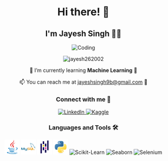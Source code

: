 <h1 align="center">Hi there! 👋</h1>
<h2 align="center">I'm Jayesh Singh 👨‍💻</h2>
<p align="center">
  <img src="https://media.giphy.com/media/L1R1tvI9svkIWwpVYr/giphy.gif" width="400" alt="Coding">
</p>
<p align="center">
  <img src="https://komarev.com/ghpvc/?username=jayesh262002&label=Profile%20views&color=0e75b6&style=flat-square" alt="jayesh262002" />
</p>
<p align="center">
  🌱 I’m currently learning <b>Machine Learning</b> 🤖
</p>
<p align="center">
  📫 You can reach me at <a href="mailto:jayeshsingh9b@gmail.com">jayeshsingh9b@gmail.com</a> 📧
</p>
<h3 align="center">Connect with me 🤝</h3>
<p align="center">
  <a href="https://www.linkedin.com/in/jayesh-singh-raghuvanshi-913234237/" target="_blank">
    <img src="https://raw.githubusercontent.com/rahuldkjain/github-profile-readme-generator/master/src/images/icons/Social/linked-in-alt.svg" alt="LinkedIn" height="40" width="40" />
  </a>
  <a href="https://www.kaggle.com/rajputup" target="_blank">
    <img src="https://raw.githubusercontent.com/rahuldkjain/github-profile-readme-generator/master/src/images/icons/Social/kaggle.svg" alt="Kaggle" height="40" width="40" />
  </a>
</p>
<h3 align="center">Languages and Tools 🛠️</h3>
<p align="center">
  <img src="https://raw.githubusercontent.com/devicons/devicon/master/icons/java/java-original.svg" alt="Java" width="40" height="40"/>
  <img src="https://raw.githubusercontent.com/devicons/devicon/master/icons/mysql/mysql-original-wordmark.svg" alt="MySQL" width="40" height="40"/>
  <img src="https://raw.githubusercontent.com/devicons/devicon/2ae2a900d2f041da66e950e4d48052658d850630/icons/pandas/pandas-original.svg" alt="Pandas" width="40" height="40"/>
  <img src="https://raw.githubusercontent.com/devicons/devicon/master/icons/python/python-original.svg" alt="Python" width="40" height="40"/>
  <img src="https://upload.wikimedia.org/wikipedia/commons/0/05/Scikit_learn_logo_small.svg" alt="Scikit-Learn" width="40" height="40"/>
  <img src="https://seaborn.pydata.org/_images/logo-mark-lightbg.svg" alt="Seaborn" width="40" height="40"/>
  <img src="https://raw.githubusercontent.com/detain/svg-logos/780f25886640cef088af994181646db2f6b1a3f8/svg/selenium-logo.svg" alt="Selenium" width="40" height="40"/>
</p>
<p align="center">
  <img src="https://github-readme-stats.vercel.app/api/top-langs?username=jayesh262002&show_icons=true&locale=en&layout=compact" alt="
